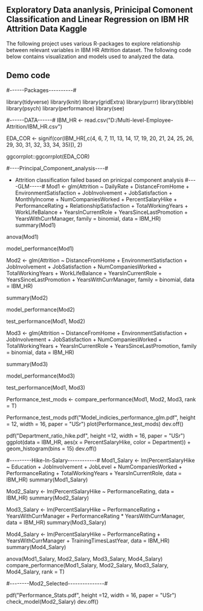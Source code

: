 
## Exploratory Data ananlysis, Prinicipal Comonent Classification and Linear Regression on IBM HR Attrition Data Kaggle

The following project uses various R-packages to explore relationship between relevant variables in IBM HR Attrition dataset. The following 
code below contains visualization and models used to analyzed the data. 

## Demo code

#------Packages----------# 

library(tidyverse)
library(knitr)
library(gridExtra)
library(purrr)
library(tibble)
library(psych)
library(performance)
library(see)

#------DATA------# 
IBM_HR <- read.csv("D:/Multi-level-Employee-Attrition/IBM_HR.csv")

EDA_COR <- signif(cor(IBM_HR[,c(4, 6, 7, 11, 13, 14, 17, 19, 
                                20, 21, 24, 25, 26, 29, 30, 31, 32, 33, 34, 35)]), 2)

ggcorrplot::ggcorrplot(EDA_COR)

#----Principal_Component_analysis----# 
- Attrition classification failed based on prinicpal component analysis
#----GLM-----# 
Mod1 <- glm(Attrition ~ DailyRate + DistanceFromHome + EnvironmentSatisfaction + JobInvolvement + JobSatisfaction + 
                      MonthlyIncome + NumCompaniesWorked + PercentSalaryHike + PerformanceRating + 
                       RelationshipSatisfaction + TotalWorkingYears + WorkLifeBalance + YearsInCurrentRole + 
                       YearsSinceLastPromotion + YearsWithCurrManager, family = binomial, data = IBM_HR)
summary(Mod1)

anova(Mod1)

model_performance(Mod1)

Mod2 <- glm(Attrition ~ DistanceFromHome + EnvironmentSatisfaction + JobInvolvement + JobSatisfaction + NumCompaniesWorked + 
              TotalWorkingYears + WorkLifeBalance + YearsInCurrentRole + YearsSinceLastPromotion + YearsWithCurrManager, family = binomial, data = IBM_HR)

summary(Mod2)

model_performance(Mod2)

test_performance(Mod1, Mod2)

Mod3 <- glm(Attrition ~ DistanceFromHome + EnvironmentSatisfaction + JobInvolvement + JobSatisfaction + NumCompaniesWorked + 
              TotalWorkingYears + YearsInCurrentRole + YearsSinceLastPromotion, family = binomial, data = IBM_HR)

summary(Mod3)

model_performance(Mod3)

test_performance(Mod1, Mod3)

Performance_test_mods <- compare_performance(Mod1, Mod2, 
                                             Mod3, rank = T)

Performance_test_mods
pdf("Model_indicies_performance_glm.pdf", height = 12, width = 16, paper = "USr")
plot(Performance_test_mods)
dev.off()

 
pdf("Department_ratio_hike.pdf", height =12, width = 16, paper = "USr")
ggplot(data = IBM_HR, aes(x = PercentSalaryHike, color = Department)) + 
  geom_histogram(bins = 15)
dev.off()

#---------Hike-In-Salary------------#
Mod1_Salary <- lm(PercentSalaryHike ~ Education + JobInvolvement + JobLevel + NumCompaniesWorked + 
                    PerformanceRating + TotalWorkingYears + YearsInCurrentRole, data = IBM_HR)
summary(Mod1_Salary)

Mod2_Salary <- lm(PercentSalaryHike ~ PerformanceRating, data = IBM_HR)
summary(Mod2_Salary)

Mod3_Salary <- lm(PercentSalaryHike ~ PerformanceRating + YearsWithCurrManager + PerformanceRating * YearsWithCurrManager, data = IBM_HR)
summary(Mod3_Salary)

Mod4_Salary <- lm(PercentSalaryHike ~ PerformanceRating + YearsWithCurrManager + TrainingTimesLastYear, data = IBM_HR)
summary(Mod4_Salary)

anova(Mod1_Salary, Mod2_Salary, Mod3_Salary, Mod4_Salary)
compare_performance(Mod1_Salary, Mod2_Salary, Mod3_Salary, Mod4_Salary, rank = T)

#--------Mod2_Selected---------------# 

pdf("Performance_Stats.pdf", height =12, width = 16, paper = "USr")
check_model(Mod2_Salary)
dev.off()

